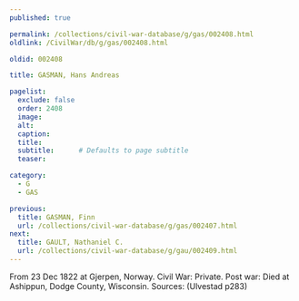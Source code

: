 ```yaml
---
published: true

permalink: /collections/civil-war-database/g/gas/002408.html
oldlink: /CivilWar/db/g/gas/002408.html

oldid: 002408

title: GASMAN, Hans Andreas

pagelist:
  exclude: false
  order: 2408
  image: 
  alt:
  caption:
  title:
  subtitle:      # Defaults to page subtitle
  teaser:

category: 
  - G 
  - GAS

previous:
  title: GASMAN, Finn
  url: /collections/civil-war-database/g/gas/002407.html  
next:
  title: GAULT, Nathaniel C.
  url: /collections/civil-war-database/g/gau/002409.html   
---
```

From 23 Dec 1822 at Gjerpen, Norway. Civil War: Private. Post war: Died at Ashippun, Dodge County, Wisconsin. Sources: (Ulvestad p283)